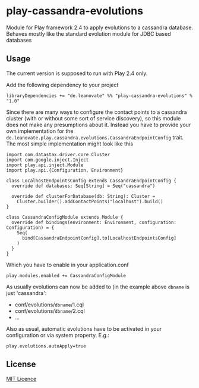 # play-cassandra-evolutions

Module for Play framework 2.4 to apply evolutions to a cassandra database. Behaves mostly like the standard evolution module for JDBC based databases

## Usage

The current version is supposed to run with Play 2.4 only.

Add the following dependency to your project

```
libraryDependencies += "de.leanovate" %% "play-cassandra-evolutions" % "1.0"
```

Since there are many ways to configure the contact points to a cassandra cluster (with or
without some sort of service discovery), so this module does not make any presumptions
about it. Instead you have to provide your own implementation for
the `de.leanovate.play.cassandra.evolutions.CassandraEndpointConfig` trait. The
most simple implementation might look like this

```
import com.datastax.driver.core.Cluster
import com.google.inject.Inject
import play.api.inject.Module
import play.api.{Configuration, Environment}

class LocalhostEndpointsConfig extends CassandraEndpointConfig {
  override def databases: Seq[String] = Seq("cassandra")

  override def clusterForDatabase(db: String): Cluster =
    Cluster.builder().addContactPoints("localhost").build()
}

class CassandraConfigModule extends Module {
  override def bindings(environment: Environment, configuration: Configuration) = {
    Seq(
      bind[CassandraEndpointConfig].to[LocalhostEndpointsConfig]
    )
  }
}
```

Which you have to enable in your application.conf

```
play.modules.enabled += CassandraConfigModule

```

As usually evolutions can now be added to (in the example above `dbname` is just 'cassandra':
* conf/evolutions/`dbname`/1.cql
* conf/evolutions/`dbname`/2.cql
* ...

Also as usual, automatic evolutions have to be activated in your configuration or via system property. E.g.:

```
play.evolutions.autoApply=true 
```

## License

[MIT Licence](http://opensource.org/licenses/MIT)
